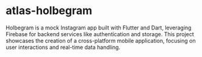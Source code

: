 # atlas-holbegram
Holbegram is a mock Instagram app built with Flutter and Dart, leveraging Firebase for backend services like authentication and storage. This project showcases the creation of a cross-platform mobile application, focusing on user interactions and real-time data handling.
